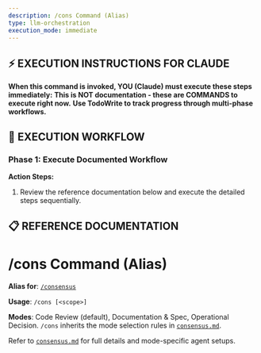 ```yaml
---
description: /cons Command (Alias)
type: llm-orchestration
execution_mode: immediate
---
```

## ⚡ EXECUTION INSTRUCTIONS FOR CLAUDE
**When this command is invoked, YOU (Claude) must execute these steps immediately:**
**This is NOT documentation - these are COMMANDS to execute right now.**
**Use TodoWrite to track progress through multi-phase workflows.**

## 🚨 EXECUTION WORKFLOW

### Phase 1: Execute Documented Workflow

**Action Steps:**
1. Review the reference documentation below and execute the detailed steps sequentially.

## 📋 REFERENCE DOCUMENTATION

# /cons Command (Alias)

**Alias for**: [`/consensus`](./consensus.md)

**Usage**: `/cons [<scope>]`

**Modes**: Code Review (default), Documentation & Spec, Operational Decision. `/cons` inherits the mode selection rules in [`consensus.md`](./consensus.md).

Refer to [`consensus.md`](./consensus.md) for full details and mode-specific agent setups.
